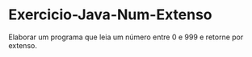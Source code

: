 # Exercicio-Java-Num-Extenso
Elaborar um programa que leia um número entre 0 e 999 e retorne por extenso.
